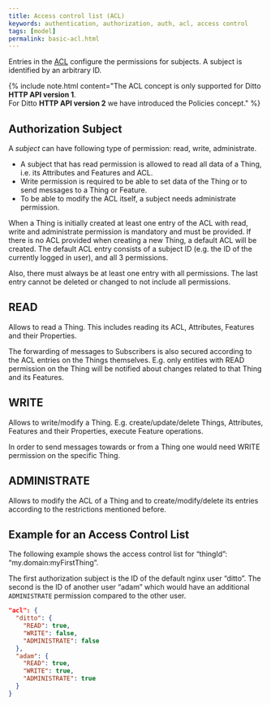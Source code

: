 ```yaml
---
title: Access control list (ACL)
keywords: authentication, authorization, auth, acl, access control
tags: [model]
permalink: basic-acl.html
---
```


Entries in the <a href="#" data-toggle="tooltip" data-original-title="{{site.data.glossary.acl}}">ACL</a> configure the permissions for subjects. A subject is identified by an arbitrary ID.

{% include note.html content="The ACL concept is only supported for Ditto **HTTP API version 1**. <br /> 
For Ditto **HTTP API version 2** we have introduced the Policies concept." %}


## Authorization Subject

A _subject_ can have following type of permission: read, write, administrate.

* A subject that has read permission is allowed to read all data of a Thing, i.e. its Attributes and Features and ACL.
* Write permission is required to be able to set data of the Thing or to send messages to a Thing or Feature.
* To be able to modify the ACL itself, a subject needs administrate permission.

When a Thing is initially created at least one entry of the ACL with read, write and administrate permission is mandatory 
and must be provided. If there is no ACL provided when creating a new Thing, a default ACL will be created. 
The default ACL entry consists of a subject ID (e.g. the ID of the currently logged in user), and all 3 permissions.

Also, there must always be at least one entry with all permissions. The last entry cannot be deleted or changed to not include all permissions.


## READ

Allows to read a Thing. This includes reading its ACL, Attributes, Features and their Properties.

The forwarding of messages to Subscribers is also secured according to the ACL entries on the Things themselves. 
E.g. only entities with READ permission on the Thing will be notified about changes related to that Thing and its Features.


## WRITE

Allows to write/modify a Thing.
E.g. create/update/delete Things, Attributes, Features and their Properties, execute Feature operations.

In order to send messages towards or from a Thing one would need WRITE permission on the specific Thing.


## ADMINISTRATE

Allows to modify the ACL of a Thing and to create/modify/delete its entries according to the restrictions mentioned before.


## Example for an Access Control List

The following example shows the access control list for “thingId”: “my.domain:myFirstThing”.

The first authorization subject is the ID of the default nginx user “ditto”.
The second is the ID of another user “adam” which would have an additional `ADMINISTRATE` permission compared to the other user.

```json
"acl": {
  "ditto": {
    "READ": true,
    "WRITE": false,
    "ADMINISTRATE": false
  },
  "adam": {
    "READ": true,
    "WRITE": true,
    "ADMINISTRATE": true
  }
}
```
